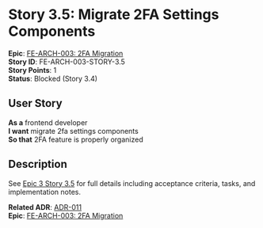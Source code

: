 # Story 3.5: Migrate 2FA Settings Components

**Epic**: [FE-ARCH-003: 2FA Migration](../../epics/FE-ARCH-003-TWOFA-MIGRATION.md)  
**Story ID**: FE-ARCH-003-STORY-3.5  
**Story Points**: 1  
**Status**: Blocked (Story 3.4)  

## User Story
**As a** frontend developer  
**I want** migrate 2fa settings components  
**So that** 2FA feature is properly organized

## Description
See [Epic 3 Story 3.5](../../epics/FE-ARCH-003-TWOFA-MIGRATION.md#story-35) for full details including acceptance criteria, tasks, and implementation notes.

**Related ADR**: [ADR-011](../../architecture/adr/ADR-011-FRONTEND-FILE-ARCHITECTURE.md)  
**Epic**: [FE-ARCH-003: 2FA Migration](../../epics/FE-ARCH-003-TWOFA-MIGRATION.md)
